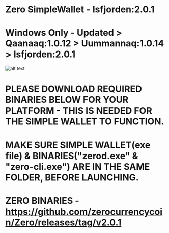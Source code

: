 # Zero SimpleWallet - Isfjorden:2.0.1

# Windows Only - Updated > Qaanaaq:1.0.12 > Uummannaq:1.0.14 > Isfjorden:2.0.1

![alt text](https://github.com/zerocurrencycoin/SimpleWallet/blob/master/simple%20wallet.png)

# PLEASE DOWNLOAD REQUIRED BINARIES BELOW FOR YOUR PLATFORM - THIS IS NEEDED FOR THE SIMPLE WALLET TO FUNCTION.

# MAKE SURE SIMPLE WALLET(exe file) & BINARIES("zerod.exe" & "zero-cli.exe") ARE IN THE SAME FOLDER, BEFORE LAUNCHING.

# ZERO BINARIES - https://github.com/zerocurrencycoin/Zero/releases/tag/v2.0.1
